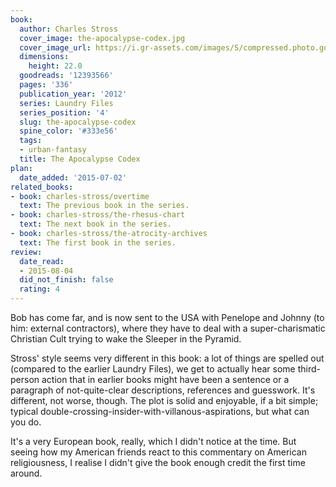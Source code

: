 ```yaml
---
book:
  author: Charles Stross
  cover_image: the-apocalypse-codex.jpg
  cover_image_url: https://i.gr-assets.com/images/S/compressed.photo.goodreads.com/books/1318285337l/12393566._SX98_.jpg
  dimensions:
    height: 22.0
  goodreads: '12393566'
  pages: '336'
  publication_year: '2012'
  series: Laundry Files
  series_position: '4'
  slug: the-apocalypse-codex
  spine_color: '#333e56'
  tags:
  - urban-fantasy
  title: The Apocalypse Codex
plan:
  date_added: '2015-07-02'
related_books:
- book: charles-stross/overtime
  text: The previous book in the series.
- book: charles-stross/the-rhesus-chart
  text: The next book in the series.
- book: charles-stross/the-atrocity-archives
  text: The first book in the series.
review:
  date_read:
  - 2015-08-04
  did_not_finish: false
  rating: 4
---
```


Bob has come far, and is now sent to the USA with Penelope and Johnny (to him: external contractors), where they have to
deal with a super-charismatic Christian Cult trying to wake the Sleeper in the Pyramid.

Stross' style seems very different in this book: a lot of things are spelled out (compared to the earlier Laundry
Files), we get to actually hear some third-person action that in earlier books might have been a sentence or a paragraph
of not-quite-clear descriptions, references and guesswork. It's different, not worse, though. The plot is solid and
enjoyable, if a bit simple; typical double-crossing-insider-with-villanous-aspirations, but what can you do.

It's a very European book, really, which I didn't notice at the time. But seeing how my American friends react to this
commentary on American religiousness, I realise I didn't give the book enough credit the first time around.
